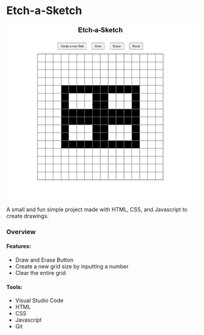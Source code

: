 # Etch-a-Sketch

![etch a sketch](image/etchasketch.JPG)

A small and fun simple project made with HTML, CSS, and Javascript to create drawings.

### Overview

#### Features:

- Draw and Erase Button
- Create a new grid size by inputting a number
- Clear the entire grid

#### Tools:

- Visual Studio Code
- HTML
- CSS
- Javascript
- Git
